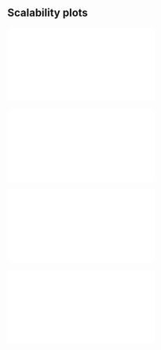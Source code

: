 ## Scalability plots

![rw: speedup over 1 GPU vs. number of GPUs](plots/rw.pdf "rw")

![rw_directed-greedy: speedup over 1 GPU vs. number of GPUs](plots/rw_directed-greedy.pdf "rw_directed-greedy")

![rw_directed-uniform: speedup over 1 GPU vs. number of GPUs](plots/rw_directed-uniform.pdf "rw_directed-uniform")

![rw_undirected-uniform: speedup over 1 GPU vs. number of GPUs](plots/rw_undirected-uniform.pdf "rw_undirected-uniform")

